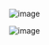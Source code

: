 ![image](https://user-images.githubusercontent.com/43515480/230104094-1f165508-e945-4fa9-aeb8-f5d58bffabbf.png)

![image](https://user-images.githubusercontent.com/43515480/230104318-28b9387a-5df8-4448-987d-cb0584cd5ffc.png)
